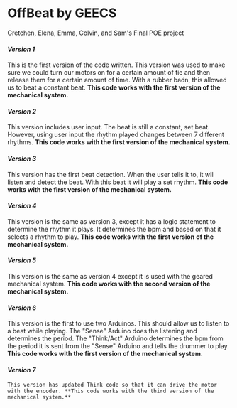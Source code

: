 # OffBeat by GEECS
Gretchen, Elena, Emma, Colvin, and Sam's Final POE project


#### *Version 1*
  This is the first version of the code written. This version was used to make sure we could turn our motors on for a certain amount of tie and then release them for a certain amount of time. With a rubber badn, this allowed us to beat a constant beat. **This code works with the first version of the mechanical system.**



  
#### *Version 2*
  This version includes user input. The beat is still a constant, set beat. However, using user input the rhythm played changes between 7 different rhythms. **This code works with the first version of the mechanical system.**  



  
#### *Version 3*
  This version has the first beat detection. When the user tells it to, it will listen and detect the beat. With this beat it will play a set rhythm. **This code works with the first version of the mechanical system.**  



  
#### *Version 4*
  This version is the same as version 3, except it has a logic statement to determine the rhythm it plays. It determines the bpm and based on that it selects a rhythm to play. **This code works with the first version of the mechanical system.**   



  
#### *Version 5*
  This version is the same as version 4 except it is used with the geared mechanical system. **This code works with the second version of the mechanical system.**   



  
#### *Version 6*
  This version is the first to use two Arduinos. This should allow us to listen to a beat while playing. The "Sense" Arduino does the listening and determines the period. The "Think/Act" Arduino determines the bpm from the period it is sent from the "Sense" Arduino and tells the drummer to play. **This code works with the first version of the mechanical system.** 
  
  
  
  
  #### *Version 7*
    This version has updated Think code so that it can drive the motor with the encoder. **This code works with the third version of the mechanical system.** 
